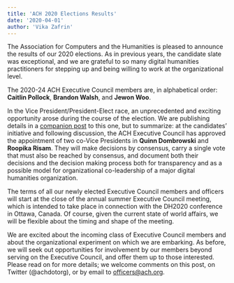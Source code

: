 ```yaml
---
title: 'ACH 2020 Elections Results'
date: '2020-04-01'
author: 'Vika Zafrin'
---
```

The Association for Computers and the Humanities is pleased to announce the results of our 2020 elections. As in previous years, the candidate slate was exceptional, and we are grateful to so many digital humanities practitioners for stepping up and being willing to work at the organizational level.

The 2020-24 ACH Executive Council members are, in alphabetical order: **Caitlin Pollock**, **Brandon Walsh**, and **Jewon Woo**.

In the Vice President/President-Elect race, an unprecedented and exciting opportunity arose during the course of the election. We are publishing details in a [companion post](/news/2020/04/the-ach-co-vice-president-experiment/) to this one, but to summarize: at the candidates’ initiative and following discussion, the ACH Executive Council has approved the appointment of two co-Vice Presidents in **Quinn Dombrowski** and **Roopika Risam**. They will make decisions by consensus, carry a single vote that must also be reached by consensus, and document both their decisions and the decision making process both for transparency and as a possible model for organizational co-leadership of a major digital humanities organization.

The terms of all our newly elected Executive Council members and officers will start at the close of the annual summer Executive Council meeting, which is intended to take place in connection with the DH2020 conference in Ottawa, Canada. Of course, given the current state of world affairs, we will be flexible about the timing and shape of the meeting.

We are excited about the incoming class of Executive Council members and about the organizational experiment on which we are embarking. As before, we will seek out opportunities for involvement by our members beyond serving on the Executive Council, and offer them up to those interested. Please read on for more details; we welcome comments on this post, on Twitter (@achdotorg), or by email to officers@ach.org.
